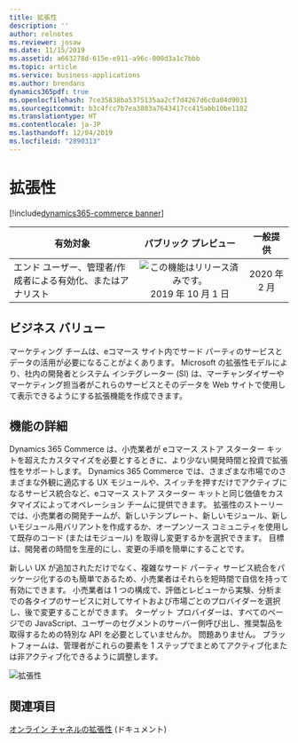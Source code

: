 ```yaml
---
title: 拡張性
description: ''
author: relnotes
ms.reviewer: josaw
ms.date: 11/15/2019
ms.assetid: a663278d-615e-e911-a96c-000d3a1c7bbb
ms.topic: article
ms.service: business-applications
ms.author: brendans
dynamics365pdf: true
ms.openlocfilehash: 7ce35838ba5375135aa2cf7d4267d6c0a04d9031
ms.sourcegitcommit: b3c4fcc7b7ea3803a7643417cc415abb10be1182
ms.translationtype: HT
ms.contentlocale: ja-JP
ms.lasthandoff: 12/04/2019
ms.locfileid: "2890313"
---
```

# <a name="extensibility"></a>拡張性
[!include[dynamics365-commerce banner](../includes/dynamics365-commerce.md)]

| 有効対象    |  パブリック プレビュー | 一般提供 | 
| ---------- | :----------: |:----------: |
|エンド ユーザー、管理者/作成者による有効化、またはアナリスト|![この機能はリリース済みです。](/dynamics365-release-plan/media/green-checkmark.png "この機能はリリース済みです。") 2019 年 10 月 1 日| 2020 年 2 月|


## <a name="business-value"></a>ビジネス バリュー
<!-- bv start -->
マーケティング チームは、eコマース サイト内でサード パーティのサービスとデータの活用が必要になることがよくあります。 Microsoft の拡張性モデルにより、社内の開発者とシステム インテグレーター (SI) は、マーチャンダイザーやマーケティング担当者がこれらのサービスとそのデータを Web サイトで使用して表示できるようにする拡張機能を作成できます。
<!-- bv end -->



## <a name="feature-details"></a>機能の詳細
<!--feature detail start -->
Dynamics 365 Commerce は、小売業者が eコマース ストア スターター キットを超えたカスタマイズを必要とするときに、より少ない開発時間と投資で拡張性をサポートします。 Dynamics 365 Commerce では、さまざまな市場でのさまざまな外観に適応する UX モジュールや、スイッチを押すだけでアクティブになるサービス統合など、eコマース ストア スターター キットと同じ価値をカスタマイズによってオペレーション チームに提供できます。 拡張性のストーリーでは、小売業者の開発チームが、新しいテンプレート、新しいモジュール、新しいモジュール用バリアントを作成するか、オープンソース コミュニティを使用して既存のコード (またはモジュール) を取得し変更するかを選択できます。 目標は、開発者の時間を生産的にし、変更の手順を簡単にすることです。 

新しい UX が追加されただけでなく、複雑なサード パーティ サービス統合をパッケージ化するのも簡単であるため、小売業者はそれらを短時間で自信を持って有効にできます。 小売業者は 1 つの構成で、評価とレビューから実験、分析までの各タイプのサービスに対してサイトおよび市場ごとのプロバイダーを選択し、後で変更することができます。 ターゲット プロバイダーは、すべてのページでの JavaScript、ユーザーのセグメントのサーバー側呼び出し、推奨製品を取得するための特別な API を必要としていませんか。 問題ありません。 プラットフォームは、管理者がこれらの要素を 1 ステップでまとめてアクティブ化または非アクティブ化できるように調整します。

![拡張性](media/extensibility.png "拡張性")
<!--feature detail end -->










## <a name="see-also"></a>関連項目

[オンライン チャネルの拡張性](https://docs.microsoft.com/dynamics365/commerce/e-commerce-extensibility/overview) (ドキュメント)
